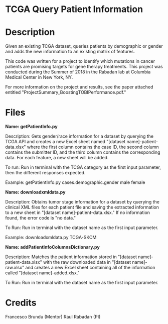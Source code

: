 # TCGA Query Patient Information

# Description

Given an existing TCGA dataset, queries patients by demographic or gender and adds the new information to an existing matrix of features.

This code was written for a project to identify which mutations in cancer patients are promising targets for gene therapy treatments. This project was conducted during the Summer of 2018 in the Rabadan lab at Columbia Medical Center in New York, NY.

For more information on the project and results, see the paper attached entitled "ProjectSummary_BoostingTOBIPerformance.pdf."

# Files

**Name: getPatientInfo.py**

Description: Gets gender/race information for a dataset by querying the TCGA API and creates a new Excel sheet named "[dataset name]-patient-data.xlsx" where the first column contains the case ID, the second column contains the submitter ID, and the third column contains the corresponding data. For each feature, a new sheet will be added.

To run: Run in terminal with the TCGA category as the first input parameter, then the different responses expected.

Example: getPatientInfo.py cases.demographic.gender male female

**Name: downloadxmldata.py**

Description: Obtains tumor stage information for a dataset by querying the clinical XML files for each patient file and saving the extracted information to a new sheet in "[dataset name]-patient-data.xlsx." If no information found, the error code is "no data."

To Run: Run in terminal with the dataset name as the first input parameter.

Example: downloadxmldata.py TCGA-SKCM

**Name: addPatientInfoColumnsDictionary.py**

Description: Matches the patient information stored in "[dataset name]-patient-data.xlsx" with the raw downloaded data in "[dataset name]-raw.xlsx" and creates a new Excel sheet containing all of the information called "[dataset name]-added.xlsx."

To Run: Run in terminal with the dataset name as the first input parameter.

# Credits

Francesco Brundu (Mentor)
Raul Rabadan (PI)
